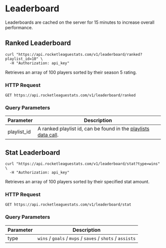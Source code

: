 # Leaderboard

Leaderboards are cached on the server for 15 minutes to increase overall performance.

## Ranked Leaderboard

```shell
curl "https://api.rocketleaguestats.com/v1/leaderboard/ranked?playlist_id=10" \
  -H "Authorization: api_key"
```

Retrieves an array of 100 players sorted by their season 5 rating.

### HTTP Request

`GET https://api.rocketleaguestats.com/v1/leaderboard/ranked`

### Query Parameters

Parameter | Description
--------- | ---------
playlist_id | A ranked playlist id, can be found in the [playlists data call](#playlists).

## Stat Leaderboard

```shell
curl "https://api.rocketleaguestats.com/v1/leaderboard/stat?type=wins" \
  -H "Authorization: api_key"
```

Retrieves an array of 100 players sorted by their specified stat amount.

### HTTP Request

`GET https://api.rocketleaguestats.com/v1/leaderboard/stat`

### Query Parameters

Parameter | Description
--------- | ---------
type | `wins` / `goals` / `mvps` / `saves` / `shots` / `assists`
